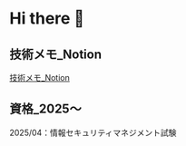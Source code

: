 # Hi there 👋

## 技術メモ\_Notion

[技術メモ\_Notion](https://typical-bloom-2a1.notion.site/yykk99-27784c40a19e80d8a9dadf89aad99bd6)

## 資格\_2025〜

2025/04：情報セキュリティマネジメント試験

